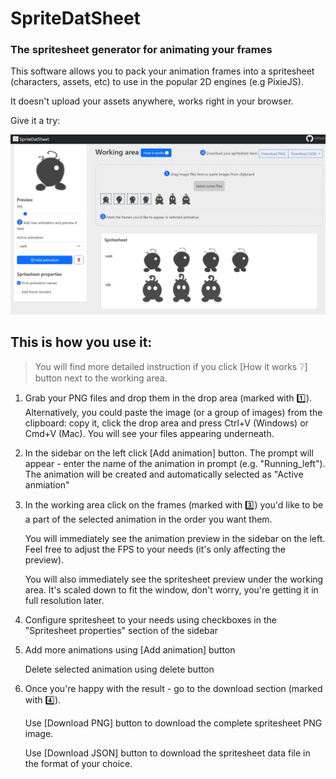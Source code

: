 # SpriteDatSheet
### The spritesheet generator for animating your frames

This software allows you to pack your animation frames into a spritesheet (characters, assets, etc) to use in the popular 2D engines (e.g PixieJS).

It doesn't upload your assets anywhere, works right in your browser.

Give it a try: 

![](./screen.jpg)

## This is how you use it:
> You will find more detailed instruction if you click [How it works :grey_question:] button next to the working area.

1. Grab your PNG files and drop them in the drop area (marked with :one:).
Alternatively, you could paste the image (or a group of images) from the clipboard: copy it, click the drop area and press Ctrl+V (Windows) or Cmd+V (Mac). You will see your files appearing underneath.

2. In the sidebar on the left click [Add animation] button. The prompt will appear - enter the name of the animation in prompt (e.g. "Running_left").
The animation will be created and automatically selected as "Active anmiation"

3. In the working area click on the frames (marked with :three:) you'd like to be a part of the selected animation in the order you want them.

    You will immediately see the animation preview in the sidebar on the left. Feel free to adjust the FPS to your needs (it's only affecting the preview).

    You will also immediately see the spritesheet preview under the working area. It's scaled down to fit the window, don't worry, you're getting it in full resolution later.

4. Configure spritesheet to your needs using checkboxes in the "Spritesheet properties" section of the sidebar

5. Add more animations using [Add animation] button
    
    Delete selected animation using delete button

6. Once you're happy with the result - go to the download section (marked with :four:).

    Use [Download PNG] button to download the complete spritesheet PNG image.

    Use [Download JSON] button to download the spritesheet data file in the format of your choice.